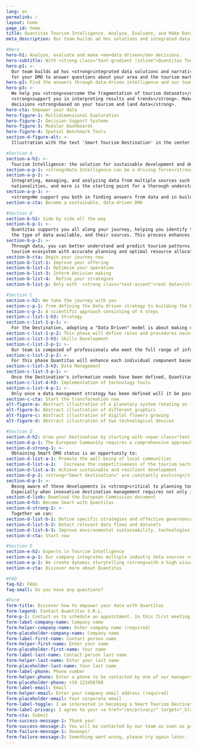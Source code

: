 ```yaml
---
lang: en
permalink: /
layout: home
page_id: home
title: Quantitas Tourism Intelligence. Analyze, Evaluate, and Make Data Driven Decisions.
meta_description: Our team builds ad hoc solutions and integrated data narratives for your DMO to answer questions about your area and the tourism market.

#Hero
hero-h1: Analyze, evaluate and make <em>data driven</em> decisions.
hero-subtitle: With <strong class="text-gradient !inline">Quantitas Tourism Intelligence</strong> you can manage your DMO starting with your most important data.
hero-p1: >-
  Our team builds ad hoc <strong>integrated data solutions and narratives</strong>
  for your DMO to answer questions about your area and the tourism market.
hero-p2: Find the answers through data-driven intelligence and our team's data knowledge.
hero-p3: >-
  We help you <strong>overcome the fragmentation of tourism datasets</strong> to get a global view and 
  <strong>support you in interpreting results and trends</strong>. Make confident business and policy 
  decisions <strong>based on your tourism and land data</strong>.
hero-cta: Empower your data
hero-figure-1: Multidimensional Exploration
hero-figure-2: Decision Support Systems
hero-figure-3: Modular Dashboards
hero-figure-4: Spatial Benchmark Tools
section-d-figure-alt: >-
  Illustration with the text 'Smart Tourism Destination' in the center and all around, clockwise from the top: 'Data', 'Infrastructure and Technology', 'Business', 'Strategy', 'Skills', 'Governance'

#Section A
section-a-h2: >-
  Tourism Intelligence: the solution for sustainable development and destination competitiveness
section-a-p-1: <strong>Data Intelligence can be a driving force</strong> for tourism destination innovation and an important factor in competitiveness, sustainable development, quality of life, and resilience.
section-a-p-2: >-
  Integrating, managing, and analyzing data from multiple sources such as: territory, tourist flows, overnight tourists, 
  nationalities, and more is the starting point for a thorough understanding of what is happening in your territory.
section-a-p-3: >-
  <strong>We support you both in finding answers from data and in building a strategy based on that data.</strong>
section-a-cta: Become a sustainable, data-driven DMO

#Section B
section-b-h2: Side by side all the way
section-b-p-1: >-
  Quantitas supports you all along your journey, helping you identify the purpose of data collection and analysis, the recipients and providers, 
  the type of data available, and their sources. This process enhances data from the tourism ecosystem, both public and private.
section-b-p-2: >-
  Through data, you can better understand and predict tourism patterns, improving the efficiency and competitiveness of your 
  tourism ecosystem with accurate planning and optimal resource allocation.
section-b-cta: Begin your journey now
section-b-list-1: Improve your offering
section-b-list-2: Optimize your operation
section-b-list-3: Inform decision making
section-b-list-4:  Refine your strategies
section-b-list-p: Only with  <strong class="text-accent">real data</strong> you can take the  <strong class="text-accent">right decisions</strong>.

#Section C
section-c-h2: We take the journey with you
section-c-p-1: from defining the Data driven strategy to building the Data Management Plan.
section-c-p-2: A scientific approach consisting of 4 steps
section-c-list-1-h3: Strategy
section-c-list-1-p-1: >-
  For the Destination, adopting a "Data Driven" model is about making data the basis for supporting decision-making and the discovery of new marketing strategies and actions. Specifically, in order for the DMO to transit to the status of "Smart Tourism Destination," it is essential, in terms of its Governance, to acquire the ability to systematically obtain and use information extracted from data.
section-c-list-1-p-2: This phase will define roles and procedures necessary technological components, architectures, data policies, and the set of all activities associated with the management and governance of Destination data.
section-c-list-2-h3: Skills Development
section-c-list-2-p-1: >-
  Our team is composed of professionals who meet the full range of information and technology needs of the Destination. The team will accompany the Destination in all processes of Data Identification and Collection, Data Integration and in defining the most suitable Territorial Performance Indices (KPIs) for its realities. It will train the destination’s internal staff in acquiring the essential tools for sustainable and permanent Data Management.
section-c-list-2-p-2: >-
  For this phase Quantitas will enhance each individual component based on what was defined in the design phase. The individual components can be developed directly by Quantitas in their entirety, or can be integrated from other suppliers.
section-c-list-3-h3: Data Management
section-c-list-3-p-1: >-
  Once the Destination's information needs have been defined, Quantitas will support the Destination in formalizing all the data management processes, with a definition of roles, how the data will be updated, different levels of information accessibility, monitoring features, scalability of the information components, and data security. The Data Management Plan (DMP) will form the documentary basis suitable for certifying the Destination's "Data Driven" status.
section-c-list-4-h3: Implementation of technology tools
section-c-list-4-p-1: >-
  Only once a data management strategy has been defined will it be possible to understand what IT tools the Destination needs to put its data and information into production. As an expert in Tourism Intelligence solutions, Quantitas is the ideal party to accompany the Destination in choosing the most suitable tool with attention to cost-effectiveness and waste reduction: the potential software suggested will be characterized to be strictly functional to the Destination's needs.
section-c-cta: Start the transformation now
alt-figure-a: Abstract illustration of a planetary system rotating on itself
alt-figure-b: Abstract illustration of different graphics
alt-figure-c: Abstract illustration of digital flowers growing
alt-figure-d: Abstract illustration of two technological devices

#Section D
section-d-h2: Grow your Destination by starting with <span class="text-accent"><span class="font-bold">Quantitas on the path to becoming a <span class="font-bold">SMART DMO</span></span>
section-d-p-1: The European Community requires a comprehensive approach and specific skills to gain the ability to access European Funds
section-d-strong-1: >-
  Obtaining Smart DMO status is an opportunity to:
section-d-list-a-1: Promote the well-being of local communities
section-d-list-a-2:   Increase the competitiveness of the tourism sector
section-d-list-a-3: Achieve sustainable and resilient development
section-d-p-2: <strong>"Smart destinations" are constantly evolving</strong> in the provision of services to tourists as a result of socio-demographic, cultural, technological, environmental and political changes affecting all spheres of society.
section-d-p-3: >-
  Being aware of these developments is <strong>critical to planning tourism management and development strategies and timely actions</strong>. 
  Especially when innovative destination management requires not only investment in technology but also <strong>cultural changes in the DMO and the entire tourism ecosystem</strong>.
section-d-link: Download the European Commission document
section-d-h3: Become Smart with Quantitas
section-d-strong-2: >-
  Together we can:
section-d-list-b-1: Define specific strategies and effective governance models
section-d-list-b-2: Detect relevant data flows and datasets
section-d-list-b-3: Improve environmental sustainability, technologies and key infrastructures.
section-d-cta: Start now

#Section E  
section-e-h2: Experts in Tourism Intelligence
section-e-p-1: Our company integrates multiple industry data sources <strong>processed, integrated, analyzed and interpreted</strong>.
section-e-p-2: We create dynamic storytelling <strong>with a high visual impact</strong>, that help the DMO in analyzing the territory, managing and taking strategic decisions.
section-e-cta: Discover more about Quantitas

#FAQ
faq-h2: FAQs
faq-small: Do you have any questions?

#Form
form-title: Discover how to empower your data with Quantitas
form-legend: Contact Quantitas S.R.L.
form-p-1: Contact us to schedule an appointment. In this first meeting we’ll ask you how your destination is structured, what are your needs and which questions you want answered by the data and our team.
form-label-company-name: Company name
form-helper-company-name: Enter company name (required)
form-placeholder-company-name: Company name
form-label-first-name: Contact person name
form-helper-first-name: Enter your name
form-placeholder-first-name: Your name
form-label-last-name: Contact person last name
form-helper-last-name: Enter your last name
form-placeholder-last-name: Your last name
form-label-phone: Phone number
form-helper-phone: Enter a phone to be contacted by one of our managers
form-placeholder-phone: +39 123456789
form-label-email: Email
form-helper-email: Enter your company email address (required)
form-placeholder-email: Your corporate email
form-label-toggle: I am interested in becoming a Smart Tourism Destination
form-label-privacy: I agree to your <a href="/en/privacy/" target="_blank" class="underline text-primary">privacy policy</a>
form-cta: Submit
form-success-message-1: Thank you!
form-success-message-2: You will be contacted by our team as soon as possible
form-failure-message-1: Ooooops!
form-failure-message-2: Something went wrong, please try again later.
---
```

